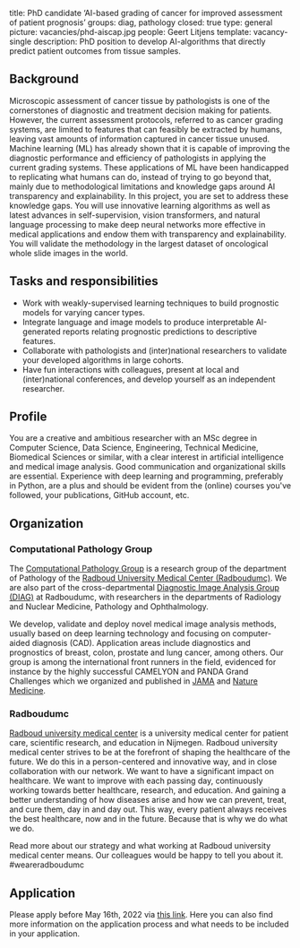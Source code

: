 title: PhD candidate ‘AI-based grading of cancer for improved assessment of patient prognosis’
groups: diag, pathology
closed: true
type: general
picture: vacancies/phd-aiscap.jpg
people: Geert Litjens
template: vacancy-single
description: PhD position to develop AI-algorithms that directly predict patient outcomes from tissue samples.

## Background
Microscopic assessment of cancer tissue by pathologists is one of the cornerstones of diagnostic and treatment decision making for patients. However, the current assessment protocols, referred to as cancer grading systems, are limited to features that can feasibly be extracted by humans, leaving vast amounts of information captured in cancer tissue unused. Machine learning (ML) has already shown that it is capable of improving the diagnostic performance and efficiency of pathologists in applying the current grading systems. 
These applications of ML have been handicapped to replicating what humans can do, instead of trying to go beyond that, mainly due to methodological limitations and knowledge gaps around AI transparency and explainability. In this project, you are set to address these knowledge gaps. You will use innovative learning algorithms as well as latest advances in self-supervision, vision transformers, and natural language processing to make deep neural networks more effective in medical applications and endow them with transparency and explainability. You will validate the methodology in the largest dataset of oncological whole slide images in the world.

## Tasks and responsibilities

- Work with weakly-supervised learning techniques to build prognostic models for varying cancer types.
- Integrate language and image models to produce interpretable AI-generated reports relating prognostic predictions to descriptive features.
- Collaborate with pathologists and (inter)national researchers to validate your developed algorithms in large cohorts.
- Have fun interactions with colleagues, present at local and (inter)national conferences, and develop yourself as an independent researcher.

## Profile
You are a creative and ambitious researcher with an MSc degree in Computer Science, Data Science, Engineering, Technical Medicine, Biomedical Sciences or similar, with a clear interest in artificial intelligence and medical image analysis. Good communication and organizational skills are essential. Experience with deep learning and programming, preferably in Python, are a plus and should be evident from the (online) courses you've followed, your publications, GitHub account, etc.

## Organization
### Computational Pathology Group
The [Computational Pathology Group](https://www.computationalpathologygroup.eu/) is a research group of the department of Pathology of the [Radboud University Medical Center (Radboudumc)](https://www.radboudumc.nl). We are also part of the cross-departmental [Diagnostic Image Analysis Group (DIAG)](https://www.diagnijmegen.nl) at Radboudumc, with researchers in the departments of Radiology and Nuclear Medicine, Pathology and Ophthalmology.

We develop, validate and deploy novel medical image analysis methods, usually based on deep learning technology and focusing on computer-aided diagnosis (CAD). Application areas include diagnostics and prognostics of breast, colon, prostate and lung cancer, among others. Our group is among the international front runners in the field, evidenced for instance by the highly successful CAMELYON and PANDA Grand Challenges which we organized and published in [JAMA](https://jamanetwork.com/journals/jama/fullarticle/2665774) and [Nature Medicine](https://www.nature.com/articles/s41591-021-01620-2).

### Radboudumc
[Radboud university medical center](www.radboudumc.nl) is a university medical center for patient care, scientific research, and education in Nijmegen. Radboud university medical center strives to be at the forefront of shaping the healthcare of the future. We do this in a person-centered and innovative way, and in close collaboration with our network. We want to have a significant impact on healthcare. We want to improve with each passing day, continuously working towards better healthcare, research, and education. And gaining a better understanding of how diseases arise and how we can prevent, treat, and cure them, day in and day out. This way, every patient always receives the best healthcare, now and in the future. Because that is why we do what we do.

Read more about our strategy and what working at Radboud university medical center means. Our colleagues would be happy to tell you about it. #weareradboudumc

## Application
Please apply before May 16th, 2022 via [this link](https://www.radboudumc.nl/en/vacancies/115961-phd-candidate-ai-based-grading-of-cancer-for-improved-assessment-of-patient-prognosis). Here you can also find more information on the application process and what needs to be included in your application.
